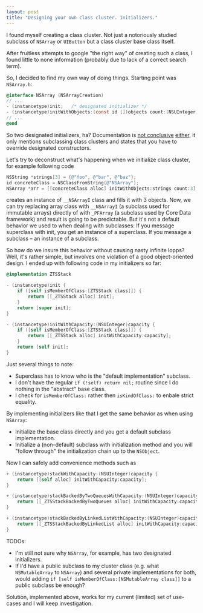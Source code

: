 ```yaml
---
layout: post
title: "Designing your own class cluster. Initializers."
---
```

I found myself creating a class cluster. Not just a notoriously studied subclass of `NSArray` or `UIButton` but a class cluster base class itself.

After fruitless attempts to google "the right way" of creating such a class, I found little to none information (probably due to lack of a correct search term).

So, I decided to find my own way of doing things. Starting point was `NSArray.h`:

```objective-c
@interface NSArray (NSArrayCreation)
// ...
- (instancetype)init;	/* designated initializer */
- (instancetype)initWithObjects:(const id [])objects count:(NSUInteger)cnt;	/* designated initializer */
// ...
@end
```
So two designated initializers, ha? Documentation is [not conclusive](https://developer.apple.com/library/mac/documentation/general/conceptual/devpedia-cocoacore/ClassCluster.html) [either](https://developer.apple.com/library/ios/documentation/general/conceptual/CocoaEncyclopedia/ClassClusters/ClassClusters.html), it only mentions subclassing class clusters and states that you have to override designated constructors.

Let's try to deconstruct what's happening when we initialize class cluster, for example following code

```objective-c
NSString *strings[3] = {@"foo", @"bar", @"baz"};
id concreteClass = NSClassFromString(@"NSArray");
NSArray *arr = [[concreteClass alloc] initWithObjects:strings count:3];
```

creates an instance of `__NSArrayI` class and fills it with 3 objects.
Now, we can try replacing array class with `__NSArrayI` (a subclass used for immutable arrays) directly of with `_PFArray` (a subclass used by Core Data framework) and result is going to be predictable. But it's not a default behavior we used to when dealing with subclasses: If you message superclass with init, you get an instance of a superclass. If you message a subclass – an instance of a subclass.

So how do we insure this behavior without causing nasty infinite lopps? Well, it's rather simple, but involves one violation of a good object-oriented design. I ended up with following code in my initializers so far:

```objective-c
@implementation ZTSStack

- (instancetype)init {
    if ([self isMemberOfClass:[ZTSStack class]]) {
        return [[_ZTSStack alloc] init];
    }
    return [super init];
}

- (instancetype)initWithCapacity:(NSUInteger)capacity {
    if ([self isMemberOfClass:[ZTSStack class]]) {
        return [[_ZTSStack alloc] initWithCapacity:capacity];
    }
    return [self init];
}
```

Just several things to note:

* Superclass has to know who is the "default implementation" subclass.
* I don't have the regular `if (!self) return nil;` routine since I do nothing in the "abstract" base class.
* I check for `isMemberOfClass:` rather then `isKindOfClass:` to enbale strict equality.

By implementing initializers like that I get the same behavior as when using `NSArray`:

* Initialize the base class directly and you get a default subclass implementation.
* Initialize a (non-default) subclass with initialization method and you will "follow through" the initialization chain up to the `NSObject`.

Now I can safely add convenience methods such as

```objective-c
+ (instancetype)stackWithCapacity:(NSUInteger)capacity {
    return [[self alloc] initWithCapacity:capacity];
}

+ (instancetype)stackBackedByTwoQueuesWithCapacity:(NSUInteger)capacity {
    return [[_ZTSStackBackedByTwoQueues alloc] initWithCapacity:capacity];
}

+ (instancetype)stackBackedByLinkedListWithCapacity:(NSUInteger)capacity {
    return [[_ZTSStackBackedByLinkedList alloc] initWithCapacity:capacity];
}
```

TODOs:

* I'm still not sure why `NSArray`, for example, has two designated initializers.
* If I'd have a public subclass to my cluster class (e.g. what `NSMutableArray` to `NSArray`) and several private implementations for both,  would adding `if [self isMemberOfClass:[NSMutableArray class]]` to a public subclass be enough?

Solution, implemented above, works for my current (limited) set of use-cases and I will keep investigation.
